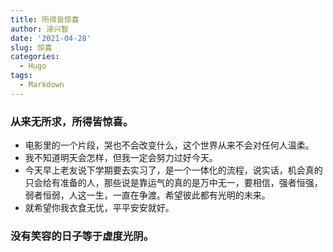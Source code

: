 ```yaml
---
title: 所得皆惊喜
author: 涂兴智
date: '2021-04-28'
slug: 惊喜
categories:
  - Hugo
tags:
  - Markdown
---
```

### 从来无所求，所得皆惊喜。
+ 电影里的一个片段，哭也不会改变什么，这个世界从来不会对任何人温柔。
+ 我不知道明天会怎样，但我一定会努力过好今天。
+ 今天早上老友说下学期要去实习了，是一个一体化的流程，说实话，机会真的只会给有准备的人，那些说是靠运气的真的是万中无一，要相信，强者恒强，弱者恒弱，人这一生，一直在争渡。希望彼此都有光明的未来。
+ 就希望你我衣食无忧，平平安安就好。
### 没有笑容的日子等于虚度光阴。
